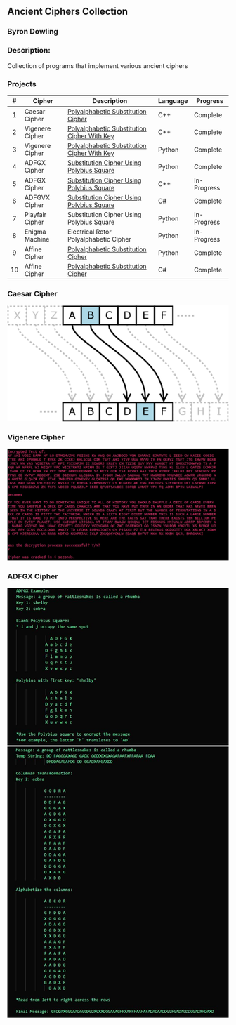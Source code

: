 ## Ancient Ciphers Collection
### Byron Dowling
### Description:
Collection of programs that implement various ancient ciphers

### Projects

|   #   | Cipher          | Description                                 | Language | Progress    |
| :---: | --------------- | ------------------------------------------- | -------- | ----------- |
|   1   | Caesar Cipher   | [Polyalphabetic Substitution Cipher](https://github.com/Byron-Dowling/Ancient-Ciphers/tree/main/Projects/Caesar%20Cipher)          | C++      |  Complete   |
|   2   | Vigenere Cipher | [Polyalphabetic Substitution Cipher With Key](https://github.com/Byron-Dowling/Ancient-Ciphers/tree/main/Projects/Vigenere%20Cipher)  | C++      | Complete |
|   3   | Vigenere Cipher | [Polyalphabetic Substitution Cipher With Key](https://github.com/Byron-Dowling/4143-CPL-Dowling/tree/main/Python/Vigenere%20Cracking%20Project) | Python   |  Complete   |
|   4   | ADFGX Cipher    | [Substitution Cipher Using Polybius Square](https://github.com/Byron-Dowling/Ancient-Ciphers/tree/main/Projects/ADFGX%20Cipher)   | Python   |  Complete   |
|   5   | ADFGX Cipher    | [Substitution Cipher Using Polybius Square](https://github.com/Byron-Dowling/Ancient-Ciphers/tree/main/Projects/ADFGX%20Cipher/C%2B%2B%20Variant)   | C++      | In-Progress |
|   6  | ADFGVX Cipher    | [Substitution Cipher Using Polybius Square](https://github.com/Byron-Dowling/Ancient-Ciphers/blob/main/Projects/ADFGX%20Cipher/ADFGVX.cs)   | C#      | Complete |
|   7   | Playfair Cipher | Substitution Cipher Using Polybius Square   | Python   | In-Progress |
|   8   | Enigma Machine  | Electrical Rotor Polyalphabetic Cipher      | Python   |  In-Progress    |
|   9  | Affine Cipher  | [Polyalphabetic Substitution Cipher](https://github.com/Byron-Dowling/Ancient-Ciphers/tree/main/Projects/Affine%20Cipher)      | Python   |  Complete    |
|   10  | Affine Cipher  | [Polyalphabetic Substitution Cipher](https://github.com/Byron-Dowling/Ancient-Ciphers/tree/main/Projects/Affine%20Cipher)      | C#   |  Complete    |




### Caesar Cipher
![CCI](https://github.com/Byron-Dowling/Ancient-Ciphers/blob/main/Projects/Caesar%20Cipher/Caesar_substition_cipher-750x393.png?raw=true)

### Vigenere Cipher
![VG1](https://github.com/Byron-Dowling/Assets/blob/main/Images/Vigenere.jpg?raw=true)

### ADFGX Cipher
![AD1](https://github.com/Byron-Dowling/Ancient-Ciphers/blob/main/Projects/ADFGX%20Cipher/ADFGX%20Snippet%2010.JPG?raw=true)
![AD2](https://github.com/Byron-Dowling/Ancient-Ciphers/blob/main/Projects/ADFGX%20Cipher/ADFGX%20Snippet%2011.JPG?raw=true)
